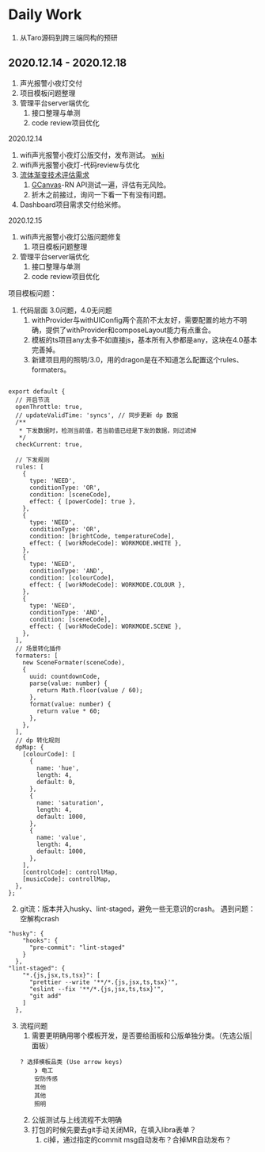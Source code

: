 # Daily Work

1. 从Taro源码到跨三端同构的预研

## 2020.12.14 - 2020.12.18
1. 声光报警小夜灯交付
2. 项目模板问题整理
3. 管理平台server端优化
   1. 接口整理与单测
   2. code review项目优化


2020.12.14
1. wifi声光报警小夜灯公版交付，发布测试。 [wiki](https://wiki.tuya-inc.com:7799/pages/viewpage.action?pageId=49369529)
2. wifi声光报警小夜灯-代码review与优化
3. [流体渐变技术评估需求](https://wiki.tuya-inc.com:7799/pages/viewpage.action?pageId=58825540)
   1. [GCanvas](https://github.com/alibaba/GCanvas/tree/%40bugfix/react-native-ios/GCanvas/docs)-RN API测试一遍，评估有无风险。
   2. 折木之前接过，询问一下看一下有没有问题。
4. Dashboard项目需求交付给米修。


2020.12.15
1. wifi声光报警小夜灯公版问题修复
   1. 项目模板问题整理
2. 管理平台server端优化
   1. 接口整理与单测
   2. code review项目优化


项目模板问题：

1. 代码层面 3.0问题，4.0无问题
   1. withProvider与withUIConfig两个高阶不太友好，需要配置的地方不明确，提供了withProvider和composeLayout能力有点重合。
   2. 模板的ts项目any太多不如直接js，基本所有入参都是any，这块在4.0基本完善掉。
   3. 新建项目用的照明/3.0，用的dragon是在不知道怎么配置这个rules、formaters。

```
	
export default {
  // 开启节流
  openThrottle: true,
  // updateValidTime: 'syncs', // 同步更新 dp 数据
  /**
   * 下发数据时，检测当前值，若当前值已经是下发的数据，则过滤掉
   */
  checkCurrent: true,

  // 下发规则
  rules: [
    {
      type: 'NEED',
      conditionType: 'OR',
      condition: [sceneCode],
      effect: { [powerCode]: true },
    },
    {
      type: 'NEED',
      conditionType: 'OR',
      condition: [brightCode, temperatureCode],
      effect: { [workModeCode]: WORKMODE.WHITE },
    },
    {
      type: 'NEED',
      conditionType: 'AND',
      condition: [colourCode],
      effect: { [workModeCode]: WORKMODE.COLOUR },
    },
    {
      type: 'NEED',
      conditionType: 'AND',
      condition: [sceneCode],
      effect: { [workModeCode]: WORKMODE.SCENE },
    },
  ],
  // 场景转化插件
  formaters: [
    new SceneFormater(sceneCode),
    {
      uuid: countdownCode,
      parse(value: number) {
        return Math.floor(value / 60);
      },
      format(value: number) {
        return value * 60;
      },
    },
  ],
  // dp 转化规则
  dpMap: {
    [colourCode]: [
      {
        name: 'hue',
        length: 4,
        default: 0,
      },
      {
        name: 'saturation',
        length: 4,
        default: 1000,
      },
      {
        name: 'value',
        length: 4,
        default: 1000,
      },
    ],
    [controlCode]: controllMap,
    [musicCode]: controllMap,
  },
};
```

2. git流：版本并入husky、lint-staged，避免一些无意识的crash。
   遇到问题：空解构crash
```
"husky": {
    "hooks": {
      "pre-commit": "lint-staged"
    }
  },
"lint-staged": {
    "*.{js,jsx,ts,tsx}": [
      "prettier --write '**/*.{js,jsx,ts,tsx}'",
      "eslint --fix '**/*.{js,jsx,ts,tsx}'",
      "git add"
    ]
  },
```

3. 流程问题
	1. 需要更明确用哪个模板开发，是否要给面板和公版单独分类。（先选公版|面板）
	```
	? 选择模板品类 (Use arrow keys)
		❯ 电工
		安防传感
		其他
		其他
		照明
	```
	2. 公版测试与上线流程不太明确
	3. 打包的时候先要去git手动关闭MR，在填入libra表单？ 
      	1. ci掉，通过指定的commit msg自动发布？合掉MR自动发布？